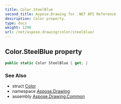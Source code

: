 ```yaml
---
title: Color.SteelBlue
second_title: Aspose.Drawing for .NET API Reference
description: Color property. 
type: docs
weight: 1290
url: /net/aspose.drawing/color/steelblue/
---
```

## Color.SteelBlue property

```csharp
public static Color SteelBlue { get; }
```

### See Also

* struct [Color](../)
* namespace [Aspose.Drawing](../../color/)
* assembly [Aspose.Drawing.Common](../../../)


